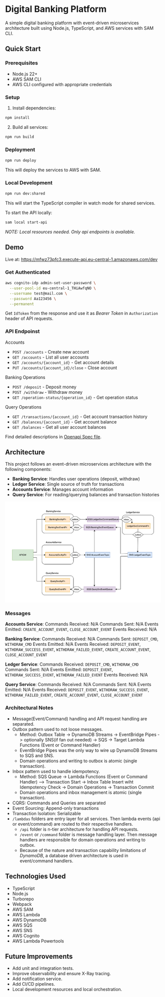 # Digital Banking Platform

A simple digital banking platform with event-driven microservices architecture built using Node.js, TypeScript, and AWS services with SAM CLI.


## Quick Start

### Prerequisites

- Node.js 22+
- AWS SAM CLI
- AWS CLI configured with appropriate credentials

### Setup

1. Install dependencies:

```bash
npm install
```

2. Build all services:

```bash
npm run build
```

### Deployment

```bash
npm run deploy
```

This will deploy the services to AWS with SAM.

### Local Development

```bash
npm run dev:shared
```

This will start the TypeScript compiler in watch mode for shared services.

To start the API locally:

```bash
sam local start-api
```

*NOTE: Local resources needed. Only api endpoints is available.*


## Demo

Live at: https://mfwz73pfc3.execute-api.eu-central-1.amazonaws.com/dev

### Get Authenticated

```bash
aws cognito-idp admin-set-user-password \
  --user-pool-id eu-central-1_THiAwfqNO \
  --username test@mail.com \
  --password Aa123456 \
  --permanent
```

Get `IdToken` from the response and use it as *Bearer Token* in `Authorization` header of API requests.

### API Endpoinst

Accounts
- `POST /accounts` - Create new account
- `GET /accounts` - List all user accounts
- `GET /accounts/{account_id}` - Get account details
- `PUT /accounts/{account_id}/close` - Close account

Banking Operations
- `POST /deposit` - Deposit money
- `POST /withdraw` - Withdraw money
- `GET /operation-status/{operation_id}` - Get operation status

Query Operations
- `GET /transactions/{account_id}` - Get account transaction history
- `GET /balances/{account_id}` - Get account balance
- `GET /balances` - Get all user account balances

Find detailed descriptions in [Openapi Spec file](./docs/api-contract.yaml).


## Architecture

This project follows an event-driven microservices architecture with the following components:

- **Banking Service**: Handles user operations (deposit, withdraw)
- **Ledger Service**: Single source of truth for transactions
- **Accounts Service**: Manages account information
- **Query Service**: For reading/querying balances and transaction histories

![Event Driven Architecture](./docs/EDA.png)

### Messages

**Accounts Service**:
Commands Received: N/A
Commands Sent: N/A
Events Emitted: `CREATE_ACCOUNT_EVENT`, `CLOSE_ACCOUNT_EVENT`
Events Received: N/A

**Banking Service**:
Commands Received: N/A
Commands Sent: `DEPOSIT_CMD`, `WITHDRAW_CMD`
Events Emitted: N/A
Events Received: `DEPOSIT_EVENT`, `WITHDRAW_SUCCESS_EVENT`, `WITHDRAW_FAILED_EVENT`, `CREATE_ACCOUNT_EVENT`, `CLOSE_ACCOUNT_EVENT`

**Ledger Service**:
Commands Received: `DEPOSIT_CMD`, `WITHDRAW_CMD`
Commands Sent: N/A
Events Emitted: `DEPOSIT_EVENT`, `WITHDRAW_SUCCESS_EVENT`, `WITHDRAW_FAILED_EVENT`
Events Received: N/A

**Query Service**:
Commands Received: N/A
Commands Sent: N/A
Events Emitted: N/A
Events Received: `DEPOSIT_EVENT`, `WITHDRAW_SUCCESS_EVENT`, `WITHDRAW_FAILED_EVENT`, `CREATE_ACCOUNT_EVENT`, `CLOSE_ACCOUNT_EVENT`

### Architectural Notes 

- Message(Event/Command) handling and API request handling are separated.
- Outbox pattern used to not loose messages.
  - Method: Outbox Table -> DynamoDB Streams -> EventBridge Pipes -> optionally SNS(if fan out needed) -> SQS -> Target Lambda Functions (Event or Command Handler)
  - EventBridge Pipes was the only way to wire up DynamoDB Streams to SQS and SNS.
  - Domain operations and writing to outbox is atomic (single transaction).
- Inbox pattern used to handle idempotency.
  - Method: SQS Queue -> Lambda Functions (Event or Command Handler) --> Transaction Start -> Inbox Table Insert wiht Idempotency Check -> Domain Operations -> Transaction Commit
  - Domain operations and inbox management is atomic (single transaction).
- CQRS: Commands and Queries are separated 
- Event Sourcing: Append-only transactions
- Transaction Isolation: Serializable
- `/lambdas` folders are entry layer for all services. Then lambda events (api or event/command) are routed to their respective handlers.
  - `/api` folder is n-tier architecture for handling API requests.
  - `/event` or `/command` folder is message handling layer. Then message handlers are responsible for domain operations and writing to outbox.
  - Because of the nature and transaction capability limitations of *DynamoDB*, a database driven architecture is used in event/command handlers.


## Technologies Used

- TypeScript
- Node.js
- Turborepo
- Webpack
- AWS SAM
- AWS Lambda
- AWS DynamoDB
- AWS SQS
- AWS SNS
- AWS Cognito
- AWS Lambda Powertools


## Future Improvements

- Add unit and integration tests.
- Improve observability and ensure X-Ray tracing.
- Add notification service.
- Add CI/CD pipelines.
- Local development resources and local orchestration.
